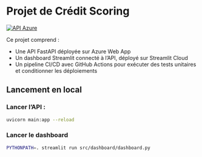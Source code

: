 # Projet de Crédit Scoring

[![API Azure](https://github.com/ArianeNantes/ocp7/actions/workflows/main_credit-score.yml/badge.svg)](https://github.com/ArianeNantes/ocp7/actions/workflows/main_credit-score.yml)

Ce projet comprend :
- Une API FastAPI déployée sur Azure Web App
- Un dashboard Streamlit connecté à l’API, déployé sur Streamlit Cloud
- Un pipeline CI/CD avec GitHub Actions pour exécuter des tests unitaires et conditionner les déploiements

## Lancement en local

### Lancer l’API :
```bash
uvicorn main:app --reload
```
### Lancer le dashboard
```bash
PYTHONPATH=. streamlit run src/dashboard/dashboard.py
```